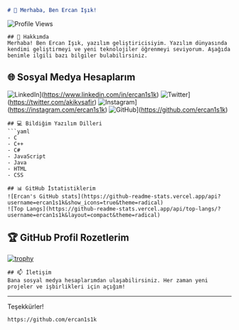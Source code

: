 ```markdown
# 👋 Merhaba, Ben Ercan Işık!
```
![Profile Views](https://komarev.com/ghpvc/?username=ercan1s1k&color=blue)
```
## 🚀 Hakkımda
Merhaba! Ben Ercan Işık, yazılım geliştiricisiyim. Yazılım dünyasında kendimi geliştirmeyi ve yeni teknolojiler öğrenmeyi seviyorum. Aşağıda benimle ilgili bazı bilgiler bulabilirsiniz.
```
## 🌐 Sosyal Medya Hesaplarım
![LinkedIn](https://img.shields.io/badge/LinkedIn-0077B5?style=for-the-badge&logo=linkedin&logoColor=white)](https://www.linkedin.com/in/ercan1s1k)
![Twitter](https://img.shields.io/badge/Twitter-1DA1F2?style=for-the-badge&logo=twitter&logoColor=white)](https://twitter.com/akikvsafir)
![Instagram](https://img.shields.io/badge/Instagram-E4405F?style=for-the-badge&logo=instagram&logoColor=white)](https://instagram.com/ercan1s1k)
![GitHub](https://img.shields.io/badge/GitHub-100000?style=for-the-badge&logo=github&logoColor=white)](https://github.com/ercan1s1k)
```
## 💻 Bildiğim Yazılım Dilleri
```yaml
- C
- C++
- C#
- JavaScript
- Java
- HTML
- CSS
```
```
## 📊 GitHub İstatistiklerim
![Ercan's GitHub stats](https://github-readme-stats.vercel.app/api?username=ercan1s1k&show_icons=true&theme=radical)
![Top Langs](https://github-readme-stats.vercel.app/api/top-langs/?username=ercan1s1k&layout=compact&theme=radical)
```
## 🏆 GitHub Profil Rozetlerim
[![trophy](https://github-profile-trophy.vercel.app/?username=ercan1s1k&theme=onedark)](https://github.com/ryo-ma/github-profile-trophy)
```
## 📫 İletişim
Bana sosyal medya hesaplarımdan ulaşabilirsiniz. Her zaman yeni projeler ve işbirlikleri için açığım!
```
---

Teşekkürler!
```
https://github.com/ercan1s1k

```

